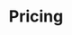 ---
eleventyExcludeFromCollections: true
eleventyNavigation:
    key: Pricing
    order: 3
title: "Pricing"
layout: "layouts/pricing.html"
permalink: "/pricing/index.html"
backgroundImg: "/images/background/price-tag.jpg"
headline: "Pricing"
subheadline: "Simple, Honest, All-Inclusive Pricing With No Hideen Fees"
featureHeadline: "All Packages Include"
cards:
    # card1:
    #     name: "Starter"
    #     cost: "$500 Per Month"
    #     items:
    #         item1: "3 pages (blog feed and blog pages excluded from count)"
    #         item2: "Maintenance & Support included in the price"
    #         item3: "40% off Professional Professional after 12 months"
    #         item4: "40% off Business after 12 months"
    card2:
        name: "Professional"
        cost: "$5,000"
        items:
            item1: "5 pages (blog feed and blog pages excluded from count)"
            item2: "Up to 1 additional page for $700"
            item3: "3 blog posts written for you. One a month."
            item4: "A/B Testing for 3 months"
    card3:
        name: "Business"
        cost: "$7,000"
        items:
            item1: "10 pages (blog feed and blog pages excluded from count)"
            item2: "Up to 5 additional page for $500"
            item3: "5 blog posts written for you. One a month."
            item4: "A/B Testing for 5 months"
    card4:
        name: "Enterprise"
        cost: "$13,000"
        items:
            item1: "20 pages (blog feed and blog pages excluded from count)"
            item2: "Up to 10 additional page for $400"
            item3: "7 blog posts written for you. One a month."
            item4: "A/B Testing for 7 months"
maintenance: "Maintenance & Support"
maintenanceText: "After delivery of your website, for $250 a month, we provide ongoing hosting, and 1 hour of dedicated support for technical assistance and additional development to keep your website running at its best. We will handle regular updates, backups, and security measures, ensuring your website remains secure and up-to-date. With our commitment to excellence and personalized support, you can focus on your business while we take care of the technical details. Enjoy peace of mind knowing that your website is in reliable hands and receive the assistance you need to drive your online success."
faq: 
    headline: "Frequently Asked Questions"
    faqs:
        faq1:
            headline: "Is the only difference the amount of pages, blog posts written, and A/B testing?"
            text: "Yes, that's correct! All of our packages include the same features, so you'll enjoy the same high-quality services regardless of the package you choose. The only distinction between the packages is the number of pages provided, blog posts written, and length of A/B Testing. Rest assured, you'll receive a top-notch website with all the essential features, regardless of the package you select."
        faq2:
            headline: "What happens if we part ways?"
            text: "We're all about transparency and ensuring your satisfaction every step of the way. We want you to feel empowered to make the best decisions for your business. So, if there ever comes a time when you decide to part ways with us, no hard feelings. We believe in giving you full control and ownership of your digital presence. We'll gladly hand over all the code and assets related to your website, making sure you have everything you need. We're here to support you during the transition, providing all the necessary resources to continue managing your website independently or with a new service provider. Our commitment to your success doesn't end when our working relationship does. We're in this for the long haul and believe in fostering a partnership built on trust and respect. Your business's journey is important to us, and we'll always have your back."

            # However this does not apply to the “Starter” package. This is why we offer discounts on the other packages for long term users of the starter package. Your business won’t be a starter forever, and neither should be your website."
        # faq3: 
        #     headline: "Why is Starter $500 per month?"
        #     text: "The Starter package is priced at $500 per month to provide small businesses that are just starting out with an affordable way to access our comprehensive services. At our company, all service packages are typically paid upfront. However, we understand the unique needs and budget constraints of small businesses in their early stages. By offering the Starter package at a monthly payment structure, we aim to make our services more accessible and accommodating for these businesses. This allows them to benefit from our expertise, support, and comprehensive service while managing their financial resources effectively."
        faq4:
            headline: "What is A/B testing?"
            text: "A/B testing is like having your own secret weapon to supercharge your website's performance. Here's how it works: we create two different versions of a web page, and then we put them to the test. We show one version to a group of users (let's call it A), and another version to another group (we'll call it B). By closely monitoring how users interact with each version, we gather valuable insights on what grabs their attention, keeps them engaged, and ultimately drives them to take action.

            Think of it as a smart experiment where we carefully analyze the data to understand what resonates most with your audience. We use this knowledge to make informed tweaks and optimizations, ensuring your website is always on point and delivering the best results possible. In a nutshell, A/B testing helps us fine-tune your website to perfection, keeping you ahead of the game and giving you the edge you need to succeed online."

---